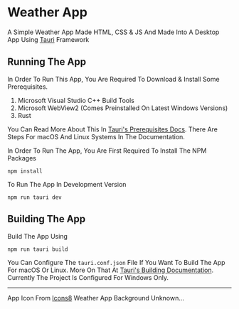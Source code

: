 # **Weather App**

A Simple Weather App Made HTML, CSS & JS And Made Into A Desktop App Using [Tauri](https://tauri.app/) Framework

## Running The App

In Order To Run This App, You Are Required To Download & Install Some Prerequisites.

1. Microsoft Visual Studio C++ Build Tools
2. Microsoft WebView2 (Comes Preinstalled On Latest Windows Versions)
3. Rust

You Can Read More About This In [Tauri's Prerequisites Docs](https://tauri.app/v1/guides/getting-started/prerequisites). There Are Steps For macOS And Linux Systems In The Documentation.

In Order To Run The App, You Are First Required To Install The NPM Packages
```
npm install
```
To Run The App In Development Version
```
npm run tauri dev
```

## Building The App
Build The App Using
```
npm run tauri build
```
You Can Configure The `tauri.conf.json` File If You Want To Build The App For macOS Or Linux. More On That At [Tauri's Building Documentation](https://tauri.app/v1/guides/building/). Currently The Project Is Configured For Windows Only.
***

App Icon From [Icons8](https://icons8.com)
Weather App Background Unknown...
